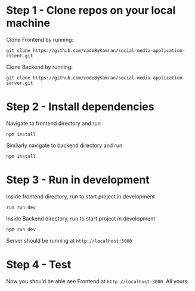 # Step 1 - Clone repos on your local machine

Clone Frontend by running:

`git clone https://github.com/codeByKamran/social-media-application-client.git`

Clone Backend by running:

`git clone https://github.com/codeByKamran/social-media-application-server.git`

# Step 2 - Install dependencies

Navigate to frontend directory and run

`npm install`

Similarly navigate to backend directory and run

`npm install`

# Step 3 - Run in development

Inside frontend directory, run to start project in development

`run run dev`

Inside Backend directory, run to start project in development

`npm run dev`

Server should be running at `http://localhost:5000`

# Step 4 - Test

Now you should be able see Frontend at `http://localhost:3000`. All yours.
